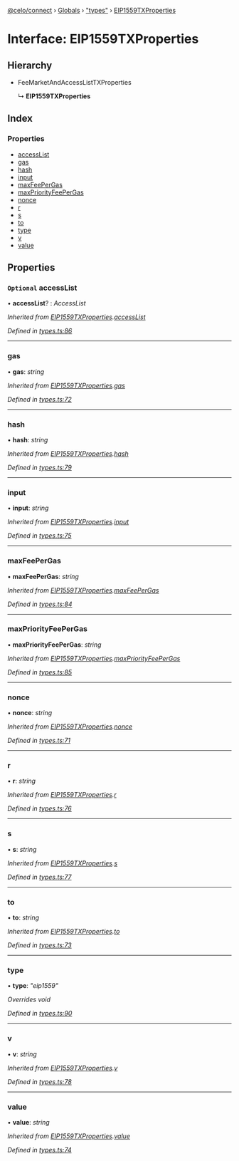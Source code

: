 [@celo/connect](../README.md) › [Globals](../globals.md) › ["types"](../modules/_types_.md) › [EIP1559TXProperties](_types_.eip1559txproperties.md)

# Interface: EIP1559TXProperties

## Hierarchy

* FeeMarketAndAccessListTXProperties

  ↳ **EIP1559TXProperties**

## Index

### Properties

* [accessList](_types_.eip1559txproperties.md#optional-accesslist)
* [gas](_types_.eip1559txproperties.md#gas)
* [hash](_types_.eip1559txproperties.md#hash)
* [input](_types_.eip1559txproperties.md#input)
* [maxFeePerGas](_types_.eip1559txproperties.md#maxfeepergas)
* [maxPriorityFeePerGas](_types_.eip1559txproperties.md#maxpriorityfeepergas)
* [nonce](_types_.eip1559txproperties.md#nonce)
* [r](_types_.eip1559txproperties.md#r)
* [s](_types_.eip1559txproperties.md#s)
* [to](_types_.eip1559txproperties.md#to)
* [type](_types_.eip1559txproperties.md#type)
* [v](_types_.eip1559txproperties.md#v)
* [value](_types_.eip1559txproperties.md#value)

## Properties

### `Optional` accessList

• **accessList**? : *AccessList*

*Inherited from [EIP1559TXProperties](_types_.eip1559txproperties.md).[accessList](_types_.eip1559txproperties.md#optional-accesslist)*

*Defined in [types.ts:86](https://github.com/celo-org/celo-monorepo/blob/master/packages/sdk/connect/src/types.ts#L86)*

___

###  gas

• **gas**: *string*

*Inherited from [EIP1559TXProperties](_types_.eip1559txproperties.md).[gas](_types_.eip1559txproperties.md#gas)*

*Defined in [types.ts:72](https://github.com/celo-org/celo-monorepo/blob/master/packages/sdk/connect/src/types.ts#L72)*

___

###  hash

• **hash**: *string*

*Inherited from [EIP1559TXProperties](_types_.eip1559txproperties.md).[hash](_types_.eip1559txproperties.md#hash)*

*Defined in [types.ts:79](https://github.com/celo-org/celo-monorepo/blob/master/packages/sdk/connect/src/types.ts#L79)*

___

###  input

• **input**: *string*

*Inherited from [EIP1559TXProperties](_types_.eip1559txproperties.md).[input](_types_.eip1559txproperties.md#input)*

*Defined in [types.ts:75](https://github.com/celo-org/celo-monorepo/blob/master/packages/sdk/connect/src/types.ts#L75)*

___

###  maxFeePerGas

• **maxFeePerGas**: *string*

*Inherited from [EIP1559TXProperties](_types_.eip1559txproperties.md).[maxFeePerGas](_types_.eip1559txproperties.md#maxfeepergas)*

*Defined in [types.ts:84](https://github.com/celo-org/celo-monorepo/blob/master/packages/sdk/connect/src/types.ts#L84)*

___

###  maxPriorityFeePerGas

• **maxPriorityFeePerGas**: *string*

*Inherited from [EIP1559TXProperties](_types_.eip1559txproperties.md).[maxPriorityFeePerGas](_types_.eip1559txproperties.md#maxpriorityfeepergas)*

*Defined in [types.ts:85](https://github.com/celo-org/celo-monorepo/blob/master/packages/sdk/connect/src/types.ts#L85)*

___

###  nonce

• **nonce**: *string*

*Inherited from [EIP1559TXProperties](_types_.eip1559txproperties.md).[nonce](_types_.eip1559txproperties.md#nonce)*

*Defined in [types.ts:71](https://github.com/celo-org/celo-monorepo/blob/master/packages/sdk/connect/src/types.ts#L71)*

___

###  r

• **r**: *string*

*Inherited from [EIP1559TXProperties](_types_.eip1559txproperties.md).[r](_types_.eip1559txproperties.md#r)*

*Defined in [types.ts:76](https://github.com/celo-org/celo-monorepo/blob/master/packages/sdk/connect/src/types.ts#L76)*

___

###  s

• **s**: *string*

*Inherited from [EIP1559TXProperties](_types_.eip1559txproperties.md).[s](_types_.eip1559txproperties.md#s)*

*Defined in [types.ts:77](https://github.com/celo-org/celo-monorepo/blob/master/packages/sdk/connect/src/types.ts#L77)*

___

###  to

• **to**: *string*

*Inherited from [EIP1559TXProperties](_types_.eip1559txproperties.md).[to](_types_.eip1559txproperties.md#to)*

*Defined in [types.ts:73](https://github.com/celo-org/celo-monorepo/blob/master/packages/sdk/connect/src/types.ts#L73)*

___

###  type

• **type**: *"eip1559"*

*Overrides void*

*Defined in [types.ts:90](https://github.com/celo-org/celo-monorepo/blob/master/packages/sdk/connect/src/types.ts#L90)*

___

###  v

• **v**: *string*

*Inherited from [EIP1559TXProperties](_types_.eip1559txproperties.md).[v](_types_.eip1559txproperties.md#v)*

*Defined in [types.ts:78](https://github.com/celo-org/celo-monorepo/blob/master/packages/sdk/connect/src/types.ts#L78)*

___

###  value

• **value**: *string*

*Inherited from [EIP1559TXProperties](_types_.eip1559txproperties.md).[value](_types_.eip1559txproperties.md#value)*

*Defined in [types.ts:74](https://github.com/celo-org/celo-monorepo/blob/master/packages/sdk/connect/src/types.ts#L74)*
